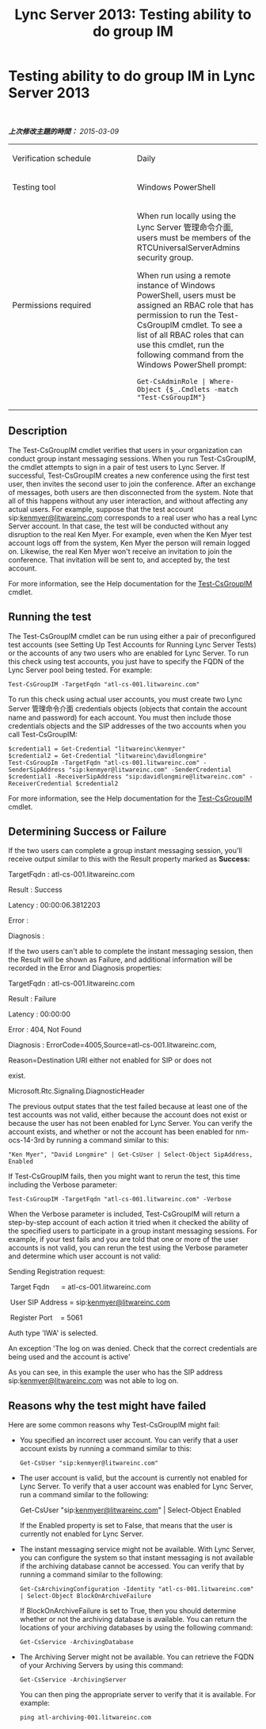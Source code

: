 ﻿---
title: 'Lync Server 2013: Testing ability to do group IM'
TOCTitle: Testing ability to do group IM
ms:assetid: ca5545bc-51ac-490f-b96b-917bb742ad04
ms:mtpsurl: https://technet.microsoft.com/zh-tw/library/Dn743839(v=OCS.15)
ms:contentKeyID: 62279359
ms.date: 08/24/2015
mtps_version: v=OCS.15
ms.translationtype: HT
---

# Testing ability to do group IM in Lync Server 2013

 

_**上次修改主題的時間：** 2015-03-09_


<table>
<colgroup>
<col style="width: 50%" />
<col style="width: 50%" />
</colgroup>
<tbody>
<tr class="odd">
<td><p>Verification schedule</p></td>
<td><p>Daily</p></td>
</tr>
<tr class="even">
<td><p>Testing tool</p></td>
<td><p>Windows PowerShell</p></td>
</tr>
<tr class="odd">
<td><p>Permissions required</p></td>
<td><p>When run locally using the Lync Server 管理命令介面, users must be members of the RTCUniversalServerAdmins security group.</p>
<p>When run using a remote instance of Windows PowerShell, users must be assigned an RBAC role that has permission to run the Test-CsGroupIM cmdlet. To see a list of all RBAC roles that can use this cmdlet, run the following command from the Windows PowerShell prompt:</p>
<pre><code>Get-CsAdminRole | Where-Object {$_.Cmdlets -match &quot;Test-CsGroupIM&quot;}</code></pre></td>
</tr>
</tbody>
</table>


## Description

The Test-CsGroupIM cmdlet verifies that users in your organization can conduct group instant messaging sessions. When you run Test-CsGroupIM, the cmdlet attempts to sign in a pair of test users to Lync Server. If successful, Test-CsGroupIM creates a new conference using the first test user, then invites the second user to join the conference. After an exchange of messages, both users are then disconnected from the system. Note that all of this happens without any user interaction, and without affecting any actual users. For example, suppose that the test account sip:kenmyer@litwareinc.com corresponds to a real user who has a real Lync Server account. In that case, the test will be conducted without any disruption to the real Ken Myer. For example, even when the Ken Myer test account logs off from the system, Ken Myer the person will remain logged on. Likewise, the real Ken Myer won't receive an invitation to join the conference. That invitation will be sent to, and accepted by, the test account.

For more information, see the Help documentation for the [Test-CsGroupIM](https://docs.microsoft.com/en-us/powershell/module/skype/Test-CsGroupIM) cmdlet.

## Running the test

The Test-CsGroupIM cmdlet can be run using either a pair of preconfigured test accounts (see Setting Up Test Accounts for Running Lync Server Tests) or the accounts of any two users who are enabled for Lync Server. To run this check using test accounts, you just have to specify the FQDN of the Lync Server pool being tested. For example:

    Test-CsGroupIM -TargetFqdn "atl-cs-001.litwareinc.com"

To run this check using actual user accounts, you must create two Lync Server 管理命令介面 credentials objects (objects that contain the account name and password) for each account. You must then include those credentials objects and the SIP addresses of the two accounts when you call Test-CsGroupIM:

    $credential1 = Get-Credential "litwareinc\kenmyer"
    $credential2 = Get-Credential "litwareinc\davidlongmire"
    Test-CsGroupIm -TargetFqdn "atl-cs-001.litwareinc.com" -SenderSipAddress "sip:kenmyer@litwareinc.com" -SenderCredential $credential1 -ReceiverSipAddress "sip:davidlongmire@litwareinc.com" -ReceiverCredential $credential2

For more information, see the Help documentation for the [Test-CsGroupIM](https://docs.microsoft.com/en-us/powershell/module/skype/Test-CsGroupIM) cmdlet.

## Determining Success or Failure

If the two users can complete a group instant messaging session, you'll receive output similar to this with the Result property marked as **Success:**

TargetFqdn : atl-cs-001.litwareinc.com

Result : Success

Latency : 00:00:06.3812203

Error :

Diagnosis :

If the two users can't able to complete the instant messaging session, then the Result will be shown as Failure, and additional information will be recorded in the Error and Diagnosis properties:

TargetFqdn : atl-cs-001.litwareinc.com

Result : Failure

Latency : 00:00:00

Error : 404, Not Found

Diagnosis : ErrorCode=4005,Source=atl-cs-001.litwareinc.com,

Reason=Destination URI either not enabled for SIP or does not

exist.

Microsoft.Rtc.Signaling.DiagnosticHeader

The previous output states that the test failed because at least one of the test accounts was not valid, either because the account does not exist or because the user has not been enabled for Lync Server. You can verify the account exists, and whether or not the account has been enabled for nm-ocs-14-3rd by running a command similar to this:

    "Ken Myer", "David Longmire" | Get-CsUser | Select-Object SipAddress, Enabled

If Test-CsGroupIM fails, then you might want to rerun the test, this time including the Verbose parameter:

    Test-CsGroupIM -TargetFqdn "atl-cs-001.litwareinc.com" -Verbose

When the Verbose parameter is included, Test-CsGroupIM will return a step-by-step account of each action it tried when it checked the ability of the specified users to participate in a group instant messaging sessions. For example, if your test fails and you are told that one or more of the user accounts is not valid, you can rerun the test using the Verbose parameter and determine which user account is not valid:

Sending Registration request:

 Target Fqdn      = atl-cs-001.litwareinc.com

 User SIP Address = sip:kenmyer@litwareinc.com

 Register Port    = 5061

Auth type 'IWA' is selected.

An exception 'The log on was denied. Check that the correct credentials are being used and the account is active'

As you can see, in this example the user who has the SIP address sip:kenmyer@litwareinc.com was not able to log on.

## Reasons why the test might have failed

Here are some common reasons why Test-CsGroupIM might fail:

  - You specified an incorrect user account. You can verify that a user account exists by running a command similar to this:
    
        Get-CsUser "sip:kenmyer@litwareinc.com"

  - The user account is valid, but the account is currently not enabled for Lync Server. To verify that a user account was enabled for Lync Server, run a command similar to the following:
    
    Get-CsUser "sip:kenmyer@litwareinc.com" | Select-Object Enabled
    
    If the Enabled property is set to False, that means that the user is currently not enabled for Lync Server.

  - The instant messaging service might not be available. With Lync Server, you can configure the system so that instant messaging is not available if the archiving database cannot be accessed. You can verify that by running a command similar to the following:
    
        Get-CsArchivingConfiguration -Identity "atl-cs-001.litwareinc.com" | Select-Object BlockOnArchiveFailure
    
    If BlockOnArchiveFailure is set to True, then you should determine whether or not the archiving database is available. You can return the locations of your archiving databases by using the following command:
    
        Get-CsService -ArchivingDatabase

  - The Archiving Server might not be available. You can retrieve the FQDN of your Archiving Servers by using this command:
    
        Get-CsService -ArchivingServer
    
    You can then ping the appropriate server to verify that it is available. For example:
    
        ping atl-archiving-001.litwareinc.com

